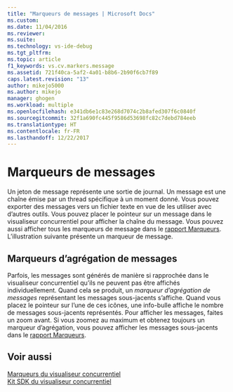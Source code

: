 ```yaml
---
title: "Marqueurs de messages | Microsoft Docs"
ms.custom: 
ms.date: 11/04/2016
ms.reviewer: 
ms.suite: 
ms.technology: vs-ide-debug
ms.tgt_pltfrm: 
ms.topic: article
f1_keywords: vs.cv.markers.message
ms.assetid: 721f40ca-5af2-4a01-b8b6-2b90f6cb7f89
caps.latest.revision: "13"
author: mikejo5000
ms.author: mikejo
manager: ghogen
ms.workload: multiple
ms.openlocfilehash: e341db6e1c83e268d7074c2b8afed307f6c0840f
ms.sourcegitcommit: 32f1a690fc445f9586d53698fc82c7debd784eeb
ms.translationtype: HT
ms.contentlocale: fr-FR
ms.lasthandoff: 12/22/2017
---
```

# <a name="message-markers"></a>Marqueurs de messages
Un jeton de message représente une sortie de journal. Un message est une chaîne émise par un thread spécifique à un moment donné. Vous pouvez exporter des messages vers un fichier texte en vue de les utiliser avec d’autres outils. Vous pouvez placer le pointeur sur un message dans le visualiseur concurrentiel pour afficher la chaîne du message. Vous pouvez aussi afficher tous les marqueurs de message dans le [rapport Marqueurs](../profiling/markers-report.md).  L’illustration suivante présente un marqueur de message.  
  
## <a name="message-aggregation-markers"></a>Marqueurs d’agrégation de messages  
 Parfois, les messages sont générés de manière si rapprochée dans le visualiseur concurrentiel qu’ils ne peuvent pas être affichés individuellement. Quand cela se produit, un *marqueur d’agrégation de messages* représentant les messages sous-jacents s’affiche. Quand vous placez le pointeur sur l’une de ces icônes, une info-bulle affiche le nombre de messages sous-jacents représentés. Pour afficher les messages, faites un zoom avant.  Si vous zoomez au maximum et obtenez toujours un marqueur d’agrégation, vous pouvez afficher les messages sous-jacents dans le [rapport Marqueurs](../profiling/markers-report.md).  
  
## <a name="see-also"></a>Voir aussi  
 [Marqueurs du visualiseur concurrentiel](../profiling/concurrency-visualizer-markers.md)   
 [Kit SDK du visualiseur concurrentiel](../profiling/concurrency-visualizer-sdk.md)